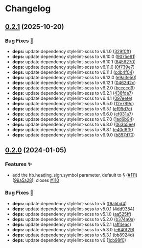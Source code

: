 # Changelog

## [0.2.1](https://github.com/hbstack/heading-sign/compare/v0.2.0...v0.2.1) (2025-10-20)


### Bug Fixes 🐞

* **deps:** update dependency stylelint-scss to v6.1.0 ([329f0ff](https://github.com/hbstack/heading-sign/commit/329f0ff2963504a648fedbd65b6d5399ea874e7c))
* **deps:** update dependency stylelint-scss to v6.10.0 ([9075e91](https://github.com/hbstack/heading-sign/commit/9075e9116d873ab321aaddd2d1bcb35abe83c5d8))
* **deps:** update dependency stylelint-scss to v6.10.1 ([8456270](https://github.com/hbstack/heading-sign/commit/8456270e21316e6fcdd4d97669183c4cf7831635))
* **deps:** update dependency stylelint-scss to v6.11.0 ([0f739e7](https://github.com/hbstack/heading-sign/commit/0f739e7229fb869f9426f5096fb2939ae1028845))
* **deps:** update dependency stylelint-scss to v6.11.1 ([cdb4f04](https://github.com/hbstack/heading-sign/commit/cdb4f04b6bcb5443b85d7980f26e60305221383b))
* **deps:** update dependency stylelint-scss to v6.12.0 ([e9a3e50](https://github.com/hbstack/heading-sign/commit/e9a3e50723b420a6ced308edb34b1dd1ececa84f))
* **deps:** update dependency stylelint-scss to v6.12.1 ([0462d2c](https://github.com/hbstack/heading-sign/commit/0462d2c6bb887a89512840ab7c35035462b6003c))
* **deps:** update dependency stylelint-scss to v6.2.0 ([bccccd9](https://github.com/hbstack/heading-sign/commit/bccccd9c0c30d157c96923267fc628b86daf0030))
* **deps:** update dependency stylelint-scss to v6.2.1 ([438fda7](https://github.com/hbstack/heading-sign/commit/438fda7ec8b623239d3d49a0400903ab7719f1c2))
* **deps:** update dependency stylelint-scss to v6.4.1 ([097eefe](https://github.com/hbstack/heading-sign/commit/097eefeefa0d5366ca891687e9598681bb656e51))
* **deps:** update dependency stylelint-scss to v6.5.0 ([12e789c](https://github.com/hbstack/heading-sign/commit/12e789c1735dc6a284ce6921694a9c19cbb1d4f2))
* **deps:** update dependency stylelint-scss to v6.5.1 ([ef95d7c](https://github.com/hbstack/heading-sign/commit/ef95d7cdd29975fbdd72cd81206706311c38e6f8))
* **deps:** update dependency stylelint-scss to v6.6.0 ([ef031a7](https://github.com/hbstack/heading-sign/commit/ef031a71da5936b1a724ea0a9bdb253206df1304))
* **deps:** update dependency stylelint-scss to v6.7.0 ([1ad6b94](https://github.com/hbstack/heading-sign/commit/1ad6b94b07d8986d0a3b60eb1dbe231362d1eee4))
* **deps:** update dependency stylelint-scss to v6.8.0 ([063b5ee](https://github.com/hbstack/heading-sign/commit/063b5ee7174a7f320593525bd7f1c995b6352992))
* **deps:** update dependency stylelint-scss to v6.8.1 ([e40d6f5](https://github.com/hbstack/heading-sign/commit/e40d6f560a00ae2f7c1089b7a6a15eecf129a7d5))
* **deps:** update dependency stylelint-scss to v6.9.0 ([b857d70](https://github.com/hbstack/heading-sign/commit/b857d7042afdbd450e050daa5cb5390a19c222b8))

## [0.2.0](https://github.com/hbstack/heading-sign/compare/v0.1.3...v0.2.0) (2024-01-05)


### Features ✨

* add the hb.heading_sign.symbol parameter, default to § ([#111](https://github.com/hbstack/heading-sign/issues/111)) ([99a5a28](https://github.com/hbstack/heading-sign/commit/99a5a284295576a9e0796550753863d61dd3fbb3)), closes [#110](https://github.com/hbstack/heading-sign/issues/110)


### Bug Fixes 🐞

* **deps:** update dependency stylelint-scss to v5 ([f9a5bd4](https://github.com/hbstack/heading-sign/commit/f9a5bd478d48c56050cd58fe6c14855262249b50))
* **deps:** update dependency stylelint-scss to v5.0.1 ([4dd9354](https://github.com/hbstack/heading-sign/commit/4dd93542acacccd83be42c63c63eb4c1c19f7c07))
* **deps:** update dependency stylelint-scss to v5.1.0 ([aa525ff](https://github.com/hbstack/heading-sign/commit/aa525ff9840930bfa4550866107e20964890fd4f))
* **deps:** update dependency stylelint-scss to v5.2.0 ([b374a0a](https://github.com/hbstack/heading-sign/commit/b374a0a94d07be9bbb2495d3badf912bb4fa550a))
* **deps:** update dependency stylelint-scss to v5.2.1 ([aff4eac](https://github.com/hbstack/heading-sign/commit/aff4eac92429f7f3006936966334b9e05449b7ad))
* **deps:** update dependency stylelint-scss to v5.3.0 ([e640f29](https://github.com/hbstack/heading-sign/commit/e640f294c1e8ce268deeefd65c07cf848d9bab90))
* **deps:** update dependency stylelint-scss to v5.3.1 ([bb8924d](https://github.com/hbstack/heading-sign/commit/bb8924d62d6e1342b0041bd8a0d3200a361d6cf4))
* **deps:** update dependency stylelint-scss to v6 ([1cb98f0](https://github.com/hbstack/heading-sign/commit/1cb98f049e4c98bd3863b1960a5ab52e9fd2d6bc))
